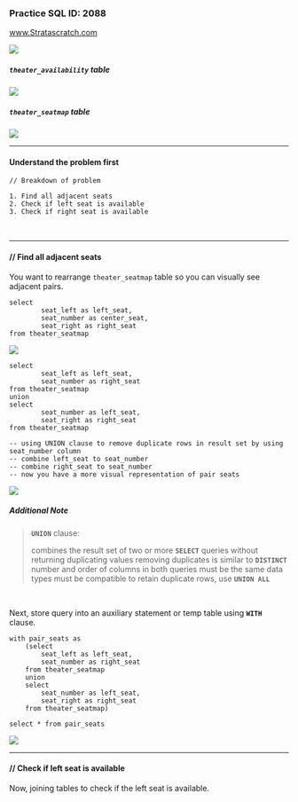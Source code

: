 ### Practice SQL ID: 2088

www.Stratascratch.com

![](images/2088_0.png)

##### `theater_availability` table

![](images/2088_1.png)

##### `theater_seatmap` table

![](images/2088_2.png)
<br>

---

#### Understand the problem first

```
// Breakdown of problem

1. Find all adjacent seats
2. Check if left seat is available
3. Check if right seat is available
```

<br>

---

#### // Find all adjacent seats

You want to rearrange `theater_seatmap` table so you can visually see adjacent pairs.

```
select
        seat_left as left_seat,
        seat_number as center_seat,
        seat_right as right_seat
from theater_seatmap
```

![](images/2088_3.png)
<br>

```
select
        seat_left as left_seat,
        seat_number as right_seat
from theater_seatmap
union
select
        seat_number as left_seat,
        seat_right as right_seat
from theater_seatmap

-- using UNION clause to remove duplicate rows in result set by using seat_number column
-- combine left_seat to seat_number
-- combine right_seat to seat_number
-- now you have a more visual representation of pair seats
```

![](images/2088_4.png)
<br>

##### Additional Note

> **`UNION`** clause:
>
> combines the result set of two or more **`SELECT`** queries without returning duplicating values
> removing duplicates is similar to **`DISTINCT`**
> number and order of columns in both queries must be the same
> data types must be compatible
> to retain duplicate rows, use **`UNION ALL`**

<br>

Next, store query into an auxiliary statement or temp table using **`WITH`** clause.

```
with pair_seats as
    (select
        seat_left as left_seat,
        seat_number as right_seat
    from theater_seatmap
    union
    select
        seat_number as left_seat,
        seat_right as right_seat
    from theater_seatmap)

select * from pair_seats
```

![](images/2088_5.png)
<br>

---

#### // Check if left seat is available

Now, joining tables to check if the left seat is available.

